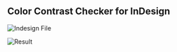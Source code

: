 ## Color Contrast Checker for InDesign

![Indesign File](https://user-images.githubusercontent.com/3223085/106796201-0e078c00-6629-11eb-92e7-bab8b243382a.png)

![Result](https://user-images.githubusercontent.com/3223085/106796248-1cee3e80-6629-11eb-8e21-d73a01ed1cb6.png)

